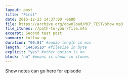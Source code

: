 ```yaml
---
layout: post
title: "First"
date: 2015-12-23 14:37:00 -0600
file: https://archive.org/download/MCP_TEST/show.mp3
file_itunes: //path-to-your/file.m4a
excerpt: Second test post
summary: follow up
duration: "00:01" #audio length in min
length: "14459510" #filesize in byte
explicit: "yes" #other option is no
block: "no" #means is shown in itunes
---
```

Show notes can go here for episode 
